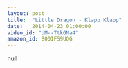 ```yaml
---
layout: post
title:  "Little Dragon - Klapp Klapp"
date:   2014-04-23 01:00:00
video_id: "UM--TtkGNa4"
amazon_id: B00IFS9UOG
---
```

null
